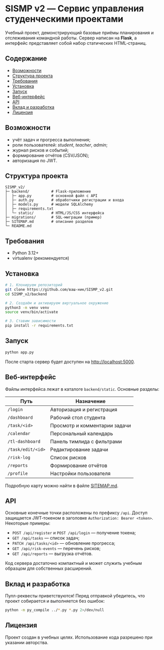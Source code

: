 # SISMP v2 — Сервис управления студенческими проектами

Учебный проект, демонстрирующий базовые приёмы планирования и отслеживания командной работы.
Сервер написан на **Flask**, а интерфейс представляет собой набор статических HTML‑страниц.

## Содержание
- [Возможности](#Возможности)
- [Структура проекта](#Структура-проекта)
- [Требования](#Требования)
- [Установка](#Установка)
- [Запуск](#Запуск)
- [Веб-интерфейс](#Веб-интерфейс)
- [API](#API)
- [Вклад и разработка](#Вклад-и-разработка)
- [Лицензия](#Лицензия)

## Возможности
- учёт задач и прогресса выполнения;
- роли пользователей: *student*, *teacher*, *admin*;
- журнал рисков и событий;
- формирование отчётов (CSV/JSON);
- авторизация по JWT.

## Структура проекта
```
SISMP_v2/
├─ backend/          # Flask-приложение
│  ├─ app.py         # основной файл с API
│  ├─ auth.py        # обработчики регистрации и входа
│  ├─ models.py      # модели SQLAlchemy
│  ├─ requirements.txt
│  └─ static/        # HTML/JS/CSS интерфейса
├─ migrations/       # SQL-миграции (пример)
├─ SITEMAP.md        # описание разделов
└─ README.md
```

## Требования
- Python 3.12+
- virtualenv (рекомендуется)

## Установка
```bash
# 1. Клонируем репозиторий
git clone https://github.com/ваш-ник/SISMP_v2.git
cd SISMP_v2/backend

# 2. Создаём и активируем виртуальное окружение
python3 -m venv venv
source venv/bin/activate

# 3. Ставим зависимости
pip install -r requirements.txt
```

## Запуск
```bash
python app.py
```
После старта сервер будет доступен на [http://localhost:5000](http://localhost:5000).

## Веб-интерфейс
Файлы интерфейса лежат в каталоге `backend/static`.
Основные разделы:

| Путь | Назначение |
|------|------------|
| `/login` | Авторизация и регистрация |
| `/dashboard` | Рабочий стол студента |
| `/task/<id>` | Просмотр и комментарии задачи |
| `/calendar` | Персональный календарь |
| `/tl-dashboard` | Панель тимлида с фильтрами |
| `/task/edit/<id>` | Редактирование задачи |
| `/risk-log` | Список рисков |
| `/reports` | Формирование отчётов |
| `/profile` | Настройки пользователя |

Подробную карту можно найти в файле [SITEMAP.md](SITEMAP.md).

## API
Основные конечные точки расположены по префиксу `/api`.
Доступ защищается JWT‑токеном в заголовке `Authorization: Bearer <token>`.
Некоторые примеры:

- `POST /api/register` и `POST /api/login` — получение токена;
- `GET /api/tasks` — список задач;
- `PATCH /api/tasks/<id>` — обновление прогресса;
- `GET /api/risk-events` — перечень рисков;
- `GET /api/reports` — выгрузка отчётов.

Код сервера достаточно компактный и может служить учебным образцом для собственных расширений.

## Вклад и разработка
Пулл-реквесты приветствуются! Перед отправкой убедитесь, что проект собирается и выполняется без ошибок:
```bash
python -m py_compile ../*.py *.py 2>/dev/null
```

## Лицензия
Проект создан в учебных целях. Использование кода разрешено при указании авторства.
